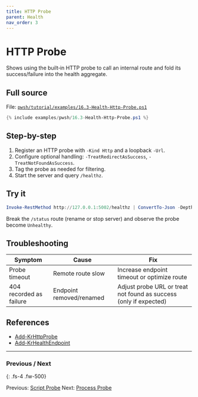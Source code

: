 ```yaml
---
title: HTTP Probe
parent: Health
nav_order: 3
---
```


# HTTP Probe

Shows using the built‑in HTTP probe to call an internal route and fold its success/failure into the health aggregate.

## Full source

File: [`pwsh/tutorial/examples/16.3-Health-Http-Probe.ps1`][16.3-Health-Http-Probe.ps1]

```powershell
{% include examples/pwsh/16.3-Health-Http-Probe.ps1 %}
```

## Step-by-step

1. Register an HTTP probe with `-Kind Http` and a loopback `-Url`.
2. Configure optional handling: `-TreatRedirectAsSuccess`, `-TreatNotFoundAsSuccess`.
3. Tag the probe as needed for filtering.
4. Start the server and query `/healthz`.

## Try it

```powershell
Invoke-RestMethod http://127.0.0.1:5002/healthz | ConvertTo-Json -Depth 4
```

Break the `/status` route (rename or stop server) and observe the probe become `Unhealthy`.

## Troubleshooting

| Symptom | Cause | Fix |
|---------|-------|-----|
| Probe timeout | Remote route slow | Increase endpoint timeout or optimize route |
| 404 recorded as failure | Endpoint removed/renamed | Adjust probe URL or treat not found as success (only if expected) |

[16.3-Health-Http-Probe.ps1]: /pwsh/tutorial/examples/16.3-Health-Http-Probe.ps1

## References

- [Add-KrHttpProbe][Add-KrHttpProbe]
- [Add-KrHealthEndpoint][Add-KrHealthEndpoint]

---

### Previous / Next

{: .fs-4 .fw-500}

Previous: [Script Probe](./2.Health-Script-Probe)
Next: [Process Probe](./4.Health-Process-Probe)

[Add-KrHttpProbe]: /pwsh/cmdlets/Add-KrHttpProbe
[Add-KrHealthEndpoint]: /pwsh/cmdlets/Add-KrHealthEndpoint
